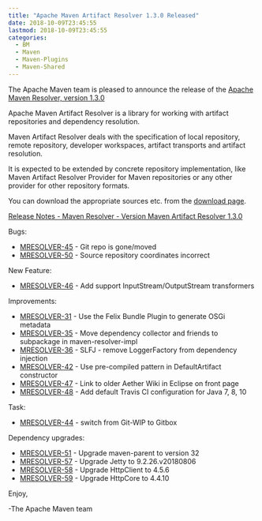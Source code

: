 ```yaml
---
title: "Apache Maven Artifact Resolver 1.3.0 Released"
date: 2018-10-09T23:45:55
lastmod: 2018-10-09T23:45:55
categories:
  - BM
  - Maven
  - Maven-Plugins
  - Maven-Shared
---
```

The Apache Maven team is pleased to announce the release of the 
[Apache Maven Resolver, version 1.3.0](https://maven.apache.org/resolver/index.html)

Apache Maven Artifact Resolver is a library for working with artifact
repositories and dependency resolution.

Maven Artifact Resolver deals with the specification of local repository,
remote repository, developer workspaces, artifact transports and artifact
resolution.

It is expected to be extended by concrete repository implementation, like Maven
Artifact Resolver Provider for Maven repositories or any other provider for
other repository formats.


You can download the appropriate sources etc. from the [download page](https://maven.apache.org/resolver/download.cgi).

<!-- more -->

[Release Notes - Maven Resolver - Version Maven Artifact Resolver 1.3.0](https://issues.apache.org/jira/secure/ReleaseNote.jspa?projectId=12320628&version=12342803)

Bugs:

 * [MRESOLVER-45](https://issues.apache.org/jira/browse/MRESOLVER-45) - Git repo is gone/moved
 * [MRESOLVER-50](https://issues.apache.org/jira/browse/MRESOLVER-50) - Source repository coordinates incorrect

New Feature:

 * [MRESOLVER-46](https://issues.apache.org/jira/browse/MRESOLVER-46) - Add support InputStream/OutputStream transformers

Improvements:

 * [MRESOLVER-31](https://issues.apache.org/jira/browse/MRESOLVER-31) - Use the Felix Bundle Plugin to generate OSGi metadata
 * [MRESOLVER-35](https://issues.apache.org/jira/browse/MRESOLVER-35) - Move dependency collector and friends to subpackage in maven-resolver-impl
 * [MRESOLVER-36](https://issues.apache.org/jira/browse/MRESOLVER-36) - SLFJ - remove LoggerFactory from dependency injection
 * [MRESOLVER-42](https://issues.apache.org/jira/browse/MRESOLVER-42) - Use pre-compiled pattern in DefaultArtifact constructor
 * [MRESOLVER-47](https://issues.apache.org/jira/browse/MRESOLVER-47) - Link to older Aether Wiki in Eclipse on front page
 * [MRESOLVER-48](https://issues.apache.org/jira/browse/MRESOLVER-48) - Add default Travis CI configuration for Java 7, 8, 10

Task:

 * [MRESOLVER-44](https://issues.apache.org/jira/browse/MRESOLVER-44) - switch from Git-WIP to Gitbox

Dependency upgrades:

 * [MRESOLVER-51](https://issues.apache.org/jira/browse/MRESOLVER-51) - Upgrade maven-parent to version 32
 * [MRESOLVER-57](https://issues.apache.org/jira/browse/MRESOLVER-57) - Upgrade Jetty to 9.2.26.v20180806
 * [MRESOLVER-58](https://issues.apache.org/jira/browse/MRESOLVER-58) - Upgrade HttpClient to 4.5.6
 * [MRESOLVER-59](https://issues.apache.org/jira/browse/MRESOLVER-59) - Upgrade HttpCore to 4.4.10

Enjoy,

-The Apache Maven team 
